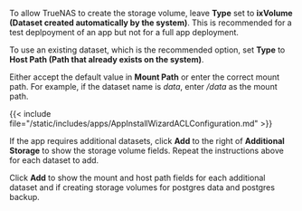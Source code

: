 &NewLine;

To allow TrueNAS to create the storage volume, leave **Type** set to **ixVolume (Dataset created automatically by the system)**.
This is recommended for a test deplpoyment of an app but not for a full app deployment. 

To use an existing dataset, which is the recommended option, set **Type** to **Host Path (Path that already exists on the system)**.

Either accept the default value in **Mount Path** or enter the correct mount path. For example, if the dataset name is *data*, enter */data* as the mount path. 

{{< include file="/static/includes/apps/AppInstallWizardACLConfiguration.md" >}}

If the app requires additional datasets, click **Add** to the right of **Additional Storage** to show the storage volume fields.
Repeat the instructions above for each dataset to add.

Click **Add** to show the mount and host path fields for each additional dataset and if creating storage volumes for postgres data and postgres backup.
